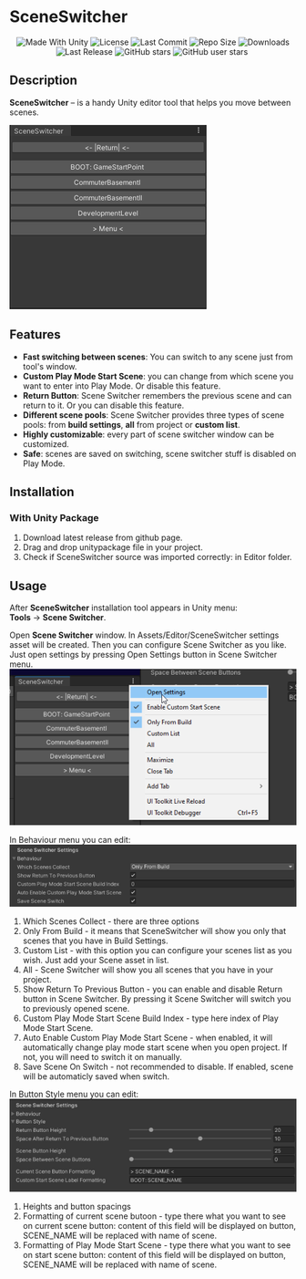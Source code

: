 <p align="center"><h1>SceneSwitcher</h1></p>
<p align="center">
  <a>
    <img alt="Made With Unity" src="https://img.shields.io/badge/made%20with-Unity-57b9d3.svg?logo=Unity">
  </a>
  <a>
    <img alt="License" src="https://img.shields.io/github/license/RimuruDev/SceneSwitcher?logo=github">
  </a>
  <a>
    <img alt="Last Commit" src="https://img.shields.io/github/last-commit/RimuruDev/SceneSwitcher?logo=Mapbox&color=orange">
  </a>
  <a>
    <img alt="Repo Size" src="https://img.shields.io/github/repo-size/RimuruDev/SceneSwitcher?logo=VirtualBox">
  </a>
  <a>
    <img alt="Downloads" src="https://img.shields.io/github/downloads/RimuruDev/SceneSwitcher/total?color=brightgreen">
  </a>
  <a>
    <img alt="Last Release" src="https://img.shields.io/github/v/release/RimuruDev/SceneSwitcher?include_prereleases&logo=Dropbox&color=yellow">
  </a>
  <a>
    <img alt="GitHub stars" src="https://img.shields.io/github/stars/RimuruDev/SceneSwitcher?branch=main&label=Stars&logo=GitHub&logoColor=ffffff&labelColor=282828&color=informational&style=flat">
  </a>
  <a>
    <img alt="GitHub user stars" src="https://img.shields.io/github/stars/RimuruDev?affiliations=OWNER&branch=main&label=User%20Stars&logo=GitHub&logoColor=ffffff&labelColor=282828&color=informational&style=flat">
  </a>
  <a>
    <img alt="" src="https://img.shields.io/github/watchers/RimuruDev/SceneSwitcher?style=flat">
  </a>
</p>

## Description

**SceneSwitcher** – is a handy Unity editor tool that helps you move between scenes.

![alt text](https://github.com/destructive-crab/SceneSwitcher/blob/main/Screenshots/SwitcherShowcase.png)

## Features

- **Fast switching between scenes**: You can switch to any scene just from tool's window.
- **Custom Play Mode Start Scene**: you can change from which scene you want to enter into Play Mode. Or disable this feature.
- **Return Button**: Scene Switcher remembers the previous scene and can return to it. Or you can disable this feature.
- **Different scene pools**: Scene Switcher provides three types of scene pools: from **build settings**, **all** from project or **custom list**.
- **Highly customizable**: every part of scene switcher window can be customized.
- **Safe**: scenes are saved on switching, scene switcher stuff is disabled on Play Mode.

## Installation
### With Unity Package 
1. Download latest release from github page.
2. Drag and drop unitypackage file in your project.
3. Check if SceneSwitcher source was imported correctly: in Editor folder.

## Usage

After **SceneSwitcher** installation tool appears in Unity menu:  
**Tools** → **Scene Switcher**.

Open **Scene Switcher** window. In Assets/Editor/SceneSwitcher settings asset will be created.
Then you can configure Scene Switcher as you like. Just open settings by pressing Open Settings button in Scene Switcher menu.
![alt text](https://github.com/destructive-crab/SceneSwitcher/blob/main/Screenshots/HowToOpenSettings.png)

In Behaviour menu you can edit:
![alt text](https://github.com/destructive-crab/SceneSwitcher/blob/main/Screenshots/BehaviourSettingsShowcase.png)
1. Which Scenes Collect - there are three options
  1. Only From Build - it means that SceneSwitcher will show you only that scenes that you have in Build Settings.
  2. Custom List - with this option you can configure your scenes list as you wish. Just add your Scene asset in list. 
  3. All - Scene Switcher will show you all scenes that you have in your project.
2. Show Return To Previous Button - you can enable and disable Return button in Scene Switcher. By pressing it Scene Switcher will switch you to previously opened scene.
3. Custom Play Mode Start Scene Build Index - type here index of Play Mode Start Scene.
4. Auto Enable Custom Play Mode Start Scene - when enabled, it will automatically change play mode start scene when you open project. If not, you will need to switch it on manually.
5. Save Scene On Switch - not recommended to disable. If enabled, scene will be automaticly saved when switch.

In Button Style menu you can edit:
![alt text](https://github.com/destructive-crab/SceneSwitcher/blob/main/Screenshots/StyleSettingsShowcase.png)
1. Heights and button spacings 
2. Formatting of current scene butoon - type there what you want to see on current scene button: content of this field will be displayed on button, SCENE_NAME will be replaced with name of scene.
3. Formatting of Play Mode Start Scene - type there what you want to see on start scene button: content of this field will be displayed on button, SCENE_NAME will be replaced with name of scene. 
